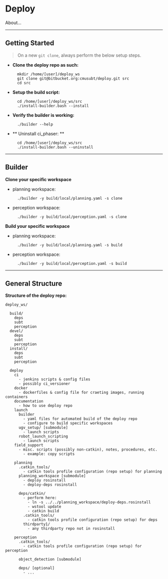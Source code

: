 # Deploy

About...

* * *

## Getting Started

> On a new `git clone`, always perform the below setup steps.

- **Clone the deploy repo as such:**
        
        mkdir /home/[user]/deploy_ws
        git clone git@bitbucket.org:cmusubt/deploy.git src
        cd src

- **Setup the build script:**
        
        cd /home/[user]/deploy_ws/src
        ./install-builder.bash --install

- **Verify the builder is working:**

        ./builder --help

- ** Uninstall ci_phaser: **

        cd /home/[user]/deploy_ws/src
        ./install-builder.bash --uninstall

* * *

## Builder

 **Clone your specific workspace**

- planning workspace:
  
        ./builder -y build/local/planning.yaml -s clone

- perception workspace:
  
        ./builder -y build/local/perception.yaml -s clone

**Build your specific workspace**

- planning workspace:

        ./builder -y build/local/planning.yaml -s build

- perception workspace:

        ./builder -y build/local/perception.yaml -s build

* * *

## General Structure

**Structure of the deploy repo:**

    deploy_ws/
    
      build/
        deps
        subt
        perception
      devel/
        deps
        subt
        perception
      install/
        deps
        subt
        perception

      deploy
        ci
          - jenkins scripts & config files
          - possibly ci_versioner
        docker
          - dockerfiles & config file for craeting images, running containers
        documentation
          - how to use deploy repo
        launch
          builder
            - yaml files for automated build of the deploy repo
            - configure to build specific workspaces
          ugv_setup/ [submodule]
            - launch scripts
          robot_launch_scripting
            - launch scripts
        field_support
          - misc. scripts (possibly non-catkin), notes, procedures, etc.
            - example: copy scripts
          
        planning
          .catkin_tools/
            - catkin tools profile configuration (repo setup) for planning
          planning_workspace [submodule]
            - deploy rosinstall
            - deploy-deps rosinstall
          
          deps/catkin/
            - perform here:
              - ln -s ../../planning_workspace/deploy-deps.rosinstall
              - wstool update
              - catkin build      
            .catkin_tools/
              - catkin tools profile configuration (repo setup) for deps
            thirdparty1/
              - any thirdparty repo not in rosinstall
        
        perception
          .catkin_tools/
            - catkin tools profile configuration (repo setup) for perception
      
          object_detection [submodule]
      
          deps/ [optional]
            - ...